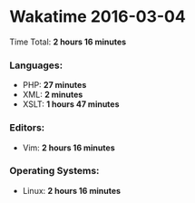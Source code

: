 # Wakatime 2016-03-04

Time Total: **2 hours 16 minutes**

### Languages:
- PHP: **27 minutes** 
- XML: **2 minutes** 
- XSLT: **1 hours 47 minutes** 

### Editors:
- Vim: **2 hours 16 minutes** 

### Operating Systems:
- Linux: **2 hours 16 minutes** 

